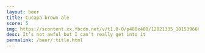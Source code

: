 ```yaml
---
layout: beer
title: Cucapa brown ale
score: 5
img: https://scontent.xx.fbcdn.net/v/t1.0-0/p480x480/12821335_10153966659288745_8654410515493028710_n.jpg?oh=0a7597f8d732aefcbb28157cc31227b1&oe=58C2F2F3
desc: It’s not awful but I can’t really get into it
permalink: /beer/:title.html
---
```


